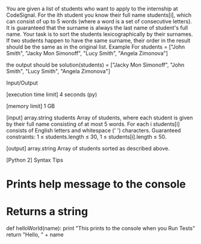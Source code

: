 You are given a list of students who want to apply to the internship at CodeSignal. For the ith student you know their full name students[i], which can consist of up to 5 words (where a word is a set of consecutive letters). It is guaranteed that the surname is always the last name of student's full name.
Your task is to sort the students lexicographically by their surnames. If two students happen to have the same surname, their order in the result should be the same as in the original list.
Example
For
students = ["John Smith", "Jacky Mon Simonoff", 
            "Lucy Smith", "Angela Zimonova"]

the output should be
solution(students) = ["Jacky Mon Simonoff", "John Smith", 
                      "Lucy Smith", "Angela Zimonova"]

Input/Output


[execution time limit] 4 seconds (py)


[memory limit] 1 GB


[input] array.string students
Array of students, where each student is given by their full name consisting of at most 5 words. For each i students[i] consists of English letters and whitespace (' ') characters.
Guaranteed constraints:
1 ≤ students.length ≤ 30,
1 ≤ students[i].length ≤ 50.


[output] array.string
Array of students sorted as described above.


[Python 2] Syntax Tips
# Prints help message to the console
# Returns a string
def helloWorld(name):
    print "This prints to the console when you Run Tests"
    return "Hello, " + name


